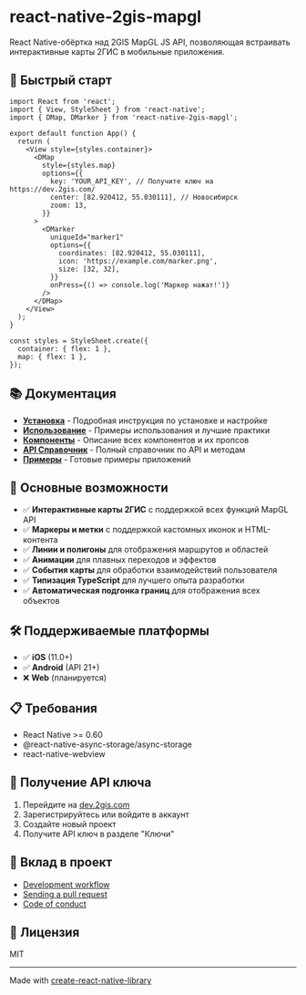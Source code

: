 # react-native-2gis-mapgl

React Native-обёртка над 2GIS MapGL JS API, позволяющая встраивать интерактивные карты 2ГИС в мобильные приложения.

## 🚀 Быстрый старт

```tsx
import React from 'react';
import { View, StyleSheet } from 'react-native';
import { DMap, DMarker } from 'react-native-2gis-mapgl';

export default function App() {
  return (
    <View style={styles.container}>
      <DMap
        style={styles.map}
        options={{
          key: 'YOUR_API_KEY', // Получите ключ на https://dev.2gis.com/
          center: [82.920412, 55.030111], // Новосибирск
          zoom: 13,
        }}
      >
        <DMarker
          uniqueId="marker1"
          options={{
            coordinates: [82.920412, 55.030111],
            icon: 'https://example.com/marker.png',
            size: [32, 32],
          }}
          onPress={() => console.log('Маркер нажат!')}
        />
      </DMap>
    </View>
  );
}

const styles = StyleSheet.create({
  container: { flex: 1 },
  map: { flex: 1 },
});
```

## 📚 Документация

- **[Установка](docs/INSTALLATION.md)** - Подробная инструкция по установке и настройке
- **[Использование](docs/USAGE.md)** - Примеры использования и лучшие практики
- **[Компоненты](docs/COMPONENTS.md)** - Описание всех компонентов и их пропсов
- **[API Справочник](docs/API.md)** - Полный справочник по API и методам
- **[Примеры](docs/EXAMPLES.md)** - Готовые примеры приложений

## 🎯 Основные возможности

- ✅ **Интерактивные карты 2ГИС** с поддержкой всех функций MapGL API
- ✅ **Маркеры и метки** с поддержкой кастомных иконок и HTML-контента
- ✅ **Линии и полигоны** для отображения маршрутов и областей
- ✅ **Анимации** для плавных переходов и эффектов
- ✅ **События карты** для обработки взаимодействий пользователя
- ✅ **Типизация TypeScript** для лучшего опыта разработки
- ✅ **Автоматическая подгонка границ** для отображения всех объектов

## 🛠 Поддерживаемые платформы

- ✅ **iOS** (11.0+)
- ✅ **Android** (API 21+)
- ❌ **Web** (планируется)

## 📋 Требования

- React Native >= 0.60
- @react-native-async-storage/async-storage
- react-native-webview

## 🔑 Получение API ключа

1. Перейдите на [dev.2gis.com](https://dev.2gis.com/)
2. Зарегистрируйтесь или войдите в аккаунт
3. Создайте новый проект
4. Получите API ключ в разделе "Ключи"

## 🤝 Вклад в проект

- [Development workflow](CONTRIBUTING.md#development-workflow)
- [Sending a pull request](CONTRIBUTING.md#sending-a-pull-request)
- [Code of conduct](CODE_OF_CONDUCT.md)

## 📄 Лицензия

MIT

---

Made with [create-react-native-library](https://github.com/callstack/react-native-builder-bob)
